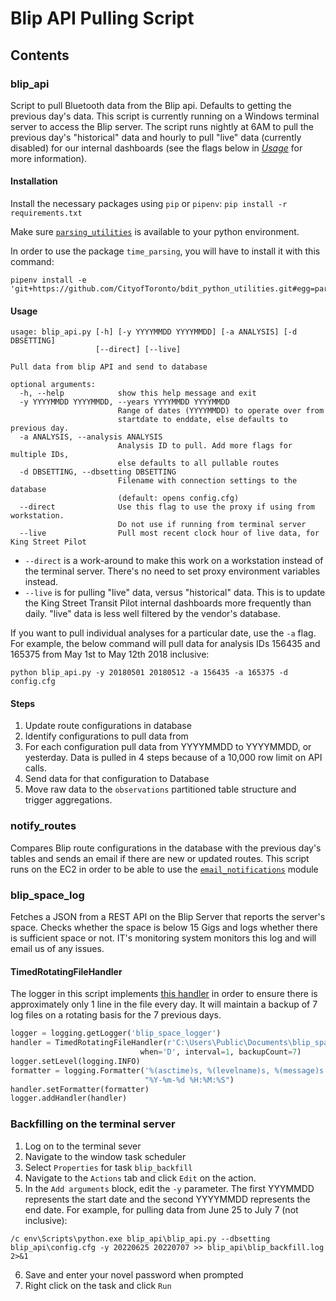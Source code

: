 # Blip API Pulling Script

## Contents

### blip_api

Script to pull Bluetooth data from the Blip api. Defaults to getting the previous day's data. This script is currently running on a Windows terminal server to access the Blip server. The script runs nightly at 6AM to pull the previous day's "historical" data and hourly to pull "live" data (currently disabled) for our internal dashboards (see the flags below in [*Usage*](#usage) for more information).

#### Installation

Install the necessary packages using `pip` or `pipenv`: `pip install -r requirements.txt`

Make sure [`parsing_utilities`](https://github.com/CityofToronto/bdit_python_utilities) is available to your python environment.

In order to use the package `time_parsing`, you will have to install it with this command:
```shell
pipenv install -e 'git+https://github.com/CityofToronto/bdit_python_utilities.git#egg=parsing_utilities&subdirectory=parsing_utilities'
```


#### Usage

```shell
usage: blip_api.py [-h] [-y YYYYMMDD YYYYMMDD] [-a ANALYSIS] [-d DBSETTING]
                   [--direct] [--live]

Pull data from blip API and send to database

optional arguments:
  -h, --help            show this help message and exit
  -y YYYYMMDD YYYYMMDD, --years YYYYMMDD YYYYMMDD
                        Range of dates (YYYYMMDD) to operate over from
                        startdate to enddate, else defaults to previous day.
  -a ANALYSIS, --analysis ANALYSIS
                        Analysis ID to pull. Add more flags for multiple IDs, 
                        else defaults to all pullable routes
  -d DBSETTING, --dbsetting DBSETTING
                        Filename with connection settings to the database
                        (default: opens config.cfg)
  --direct              Use this flag to use the proxy if using from workstation. 
                        Do not use if running from terminal server
  --live                Pull most recent clock hour of live data, for King Street Pilot
```

- `--direct` is a work-around to make this work on a workstation instead of the terminal server. There's no need to set proxy environment variables instead.
- `--live` is for pulling "live" data, versus "historical" data. This is to update the King Street Transit Pilot internal dashboards more frequently than daily. "live" data is less well filtered by the vendor's database.

If you want to pull individual analyses for a particular date, use the `-a` flag. For example, the below command will pull data for analysis IDs 156435 and  165375 from May 1st to May 12th 2018 inclusive:

```shell
python blip_api.py -y 20180501 20180512 -a 156435 -a 165375 -d config.cfg
```

#### Steps

1. Update route configurations in database
2. Identify configurations to pull data from
3. For each configuration pull data from YYYYMMDD to YYYYMMDD, or yesterday. Data is pulled in 4 steps because of a 10,000 row limit on API calls.
4. Send data for that configuration to Database
5. Move raw data to the `observations` partitioned table structure and trigger aggregations.

### notify_routes

Compares Blip route configurations in the database with the previous day's tables and sends an email if there are new or updated routes.
This script runs on the EC2 in order to be able to use the [`email_notifications`](https://github.com/CityofToronto/bdit_python_utilities/tree/master/email_notifications) module

### blip_space_log

Fetches a JSON from a REST API on the Blip Server that reports the server's space. Checks whether the space is below 15 Gigs and logs whether there is sufficient space or not. IT's monitoring system monitors this log and will email us of any issues.

#### TimedRotatingFileHandler

The logger in this script implements [this handler](https://docs.python.org/3/library/logging.handlers.html#timedrotatingfilehandler) in order to ensure there is approximately only 1 line in the file every day. It will maintain a backup of 7 log files on a rotating basis for the 7 previous days. 

```python
logger = logging.getLogger('blip_space_logger')
handler = TimedRotatingFileHandler(r'C:\Users\Public\Documents\blip_space\blip_space_log.log',
                             when='D', interval=1, backupCount=7)
logger.setLevel(logging.INFO)
formatter = logging.Formatter('%(asctime)s, %(levelname)s, %(message)s',
                              "%Y-%m-%d %H:%M:%S")
handler.setFormatter(formatter)
logger.addHandler(handler)
```
### Backfilling on the terminal server

1) Log on to the terminal sever
2) Navigate to the window task scheduler 
3) Select `Properties` for task `blip_backfill`
4) Navigate to the `Actions` tab and click `Edit` on the action.
5) In the `Add arguments` block, edit the `-y` parameter. The first YYYMMDD represents the start date and the second YYYYMMDD represents the end date. 
For example, for pulling data from June 25 to July 7 (not inclusive):
```
/c env\Scripts\python.exe blip_api\blip_api.py --dbsetting blip_api\config.cfg -y 20220625 20220707 >> blip_api\blip_backfill.log 2>&1
```
6) Save and enter your novel password when prompted
7) Right click on the task and click `Run` 
